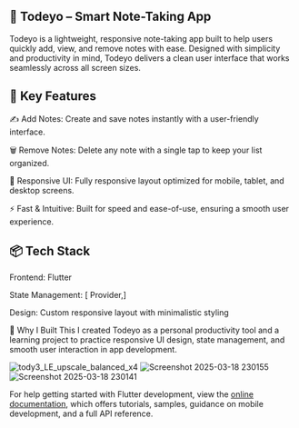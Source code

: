 ## 📝 Todeyo – Smart Note-Taking App
Todeyo is a lightweight, responsive note-taking app built to help users quickly add, view, and remove notes with ease. Designed with simplicity and productivity in mind, Todeyo delivers a clean user interface that works seamlessly across all screen sizes.

## 🔧 Key Features
✍️ Add Notes: Create and save notes instantly with a user-friendly interface.

🗑️ Remove Notes: Delete any note with a single tap to keep your list organized.

📱 Responsive UI: Fully responsive layout optimized for mobile, tablet, and desktop screens.

⚡ Fast & Intuitive: Built for speed and ease-of-use, ensuring a smooth user experience.

## 📦 Tech Stack
Frontend: Flutter 

State Management: [ Provider,]

Design: Custom responsive layout with minimalistic styling

🚀 Why I Built This
I created Todeyo as a personal productivity tool and a learning project to practice responsive UI design, state management, and smooth user interaction in app development.




![tody3_LE_upscale_balanced_x4](https://github.com/user-attachments/assets/b206d67f-30cb-4c3b-98fe-048d7da3b804)
![Screenshot 2025-03-18 230155](https://github.com/user-attachments/assets/3efb1e2d-d7d7-4576-b6f0-23b8ee148ef6)
![Screenshot 2025-03-18 230141](https://github.com/user-attachments/assets/e78dbd8b-9ebc-4288-b18e-27e818c25944)




For help getting started with Flutter development, view the
[online documentation](https://docs.flutter.dev/), which offers tutorials,
samples, guidance on mobile development, and a full API reference.
